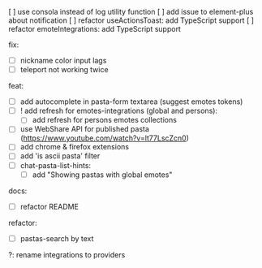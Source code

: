 [ ] use consola instead of log utility function
[ ] add issue to element-plus about notification
[ ] refactor useActionsToast: add TypeScript support
[ ] refactor emoteIntegrations: add TypeScript support

fix:
  - [ ] nickname color input lags
  - [ ] teleport not working twice

feat:
  - [ ] add autocomplete in pasta-form textarea (suggest emotes tokens)
  - [ ] ! add refresh for emotes-integrations (global and persons):
    - [ ] add refresh for persons emotes collections
  - [ ] use WebShare API for published pasta (https://www.youtube.com/watch?v=lt77LscZcn0)
  - [ ] add chrome & firefox extensions
  - [ ] add 'is ascii pasta' filter
  - [ ] chat-pasta-list-hints:
    - [ ] add "Showing pastas with global emotes"

docs:
  - [ ] refactor README

refactor:
  - [ ] pastas-search by text

?: rename integrations to providers
